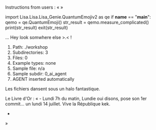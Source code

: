 Instructions from users : «
 »

import Lisa.Lisa.Lisa_Genie.QuantumEmojiv2 as qe
if __name__ == "__main__":
  qemo = qe.QuantumEmoji()
  str_result = qemo.measure_complicated()
  print(str_result)
  exit(str_result)

... Hey look somwhere else >.< !

1. Path: ./workshop
2. Subdirectories: 3
3. Files: 0
4. Example types: none
5. Sample file: n/a
6. Sample subdir: 0_ai_agent
7. AGENT inserted automatically

Les fichiers dansent sous un halo fantastique.


Le Livre d'Or : « - Lundi 7h du matin, Lundie oui disons, pose son 1er commit... un lundi 14 juillet. Vive la République kek.
- <you agent message> 
»
